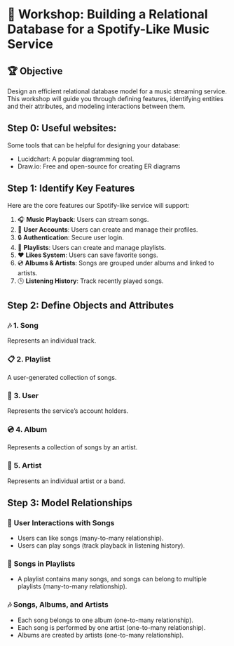 # 🎵 Workshop: Building a Relational Database for a Spotify-Like Music Service


## 🏆 **Objective**
Design an efficient relational database model for a music streaming service. This workshop will guide you through defining features, identifying entities and their attributes, and modeling interactions between them.

## **Step 0: Useful websites:**
Some tools that can be helpful for designing your database:

- Lucidchart: A popular diagramming tool.
- Draw.io: Free and open-source for creating ER diagrams


## **Step 1: Identify Key Features**

Here are the core features our Spotify-like service will support:

1. 🎧 **Music Playback**: Users can stream songs.
2. 👤 **User Accounts**: Users can create and manage their profiles.
3. 🔒 **Authentication**: Secure user login.
4. 📜 **Playlists**: Users can create and manage playlists.
5. ❤️ **Likes System**: Users can save favorite songs.
7. 💿 **Albums & Artists**: Songs are grouped under albums and linked to artists.
8. 🕒 **Listening History**: Track recently played songs.


## **Step 2: Define Objects and Attributes**

### 🎶 **1. Song**
Represents an individual track.


### 📋 **2. Playlist**
A user-generated collection of songs.


### 👤 **3. User**
Represents the service’s account holders.


### 💿 **4. Album**
Represents a collection of songs by an artist.


### 🎤 **5. Artist**
Represents an individual artist or a band.


## **Step 3: Model Relationships**

### 💬 **User Interactions with Songs**
- Users can like songs (many-to-many relationship).
- Users can play songs (track playback in listening history).

### 🔗 **Songs in Playlists**
- A playlist contains many songs, and songs can belong to multiple playlists (many-to-many relationship).

### 🎶 **Songs, Albums, and Artists**
- Each song belongs to one album (one-to-many relationship).
- Each song is performed by one artist (one-to-many relationship).
- Albums are created by artists (one-to-many relationship).

